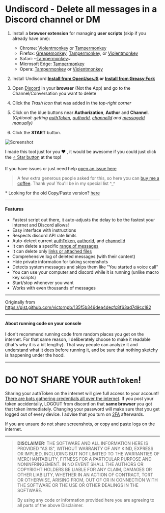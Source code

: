 # Undiscord - Delete all messages in a Discord channel or DM

1. Install a **browser extension** for managing **user scripts** (skip if you already have one):
    
    - Chrome: [Violentmonkey](https://chrome.google.com/webstore/detail/violent-monkey/jinjaccalgkegednnccohejagnlnfdag) or [Tampermonkey](https://chrome.google.com/webstore/detail/tampermonkey/dhdgffkkebhmkfjojejmpbldmpobfkfo)     
    - Firefox: [Greasemonkey](https://addons.mozilla.org/firefox/addon/greasemonkey/), [Tampermonkey](https://addons.mozilla.org/firefox/addon/tampermonkey/), or [Violentmonkey](https://addons.mozilla.org/firefox/addon/violentmonkey/)  
    - Safari: ~[Tampermonkey](https://github.com/victornpb/deleteDiscordMessages/issues/91#issuecomment-654514364)~
    - Microsoft Edge: [Tampermonkey](https://www.microsoft.com/store/p/tampermonkey/9nblggh5162s)  
    - Opera: [Tampermonkey](https://addons.opera.com/extensions/details/tampermonkey-beta/) or [Violentmonkey](https://addons.opera.com/extensions/details/violent-monkey/)  

1. Install Undiscord **<a href="https://openuserjs.org/scripts/victornpb/Undiscord_-_Delete_all_messages_in_a_Discord_channel_or_DM_(Bulk_deletion)" target="_blank">Install from OpenUserJS</a> or <a href="https://greasyfork.org/en/scripts/406540-undiscord-delete-all-messages-in-a-discord-channel-or-dm-bulk-deletion" target="_blank">Install from Greasy Fork</a>**

1. Open <a href="https://discordapp.com/channels/@me" target="_blank">Discord</a> in your __browser__ (Not the App) and go to the Channel/Conversation you want to delete

1. Click the *Trash icon* that was added in the *top-right corner*

1. Click on the blue buttons near **Authorization**, **Author** and **Channel**.  
   *(Optional: getting [authToken](./help/authToken.md), [authorId](./help/authorId.md), [channelId](./help/channelId.md) and [messageId](./help/messageId.md)  manually)*

1. Click the **START** button.

![Screenshot](https://user-images.githubusercontent.com/3372598/86538983-b60c7980-becf-11ea-8cad-1a33950e77fc.gif)

I made this tool just for you ❤️ , it would be awesome if you could just click the [⭐️ Star button](https://github.com/victornpb/deleteDiscordMessages) at the top!
   
If you have issues or just need help [open an issue here](https://github.com/victornpb/deleteDiscordMessages/issues)

> A few extra generous people asked for this, so here you can [buy me a coffee](https://www.buymeacoffee.com/vitim). Thank you! You'll be in my special list ^_^

\* Looking for the old Copy/Paste version? [here](./help/copyPaste.md)

----

#### Features

- Fastest script out there, it auto-adjusts the delay to be the fastest your internet and Discord allows!
- Easy interface with instructions
- Respects discord API rate limits
- Auto-detect current [authToken](./help/authToken.md), [authorId](./help/authorId.md), and [channelId](./help/channelId.md)
- It can delete a specific [range of messages](./help/messageId.md)
- It can delete only [links or attached files](./help/filters.md)
- Comprehensive log of deleted messages (with their content)
- Hide private information for taking screenshots
- Detects system messages and skips them like "You started a voice call"
- You can use your computer and discord while it is running (unlike macro key scripts)
- Start/stop whenever you want
- Works with even thousands of messages

----

Originally from https://gist.github.com/victornpb/135f5b346dea4decfc8f63ad7d9cc182

----

#### About running code on your console

I don't recommend running code from random places you get on the internet. For that same reason, I deliberately choose to make it readable (that's why it is a bit lengthy). That way people can analyze it and understand what it does before running it, and be sure that nothing sketchy is happening under the hood.

----
# DO NOT SHARE YOUR `authToken`!

Sharing your authToken on the internet will give full access to your account! [There are bots gathering credentials all over the internet](https://github.com/rndinfosecguy/Scavenger).
If you post your token accidentally, LOGOUT from discord on that **same browser** you got that token immediately.
Changing your password will make sure that you get logged out of every device. I advise that you turn on [2FA](https://support.discordapp.com/hc/en-us/articles/219576828-Setting-up-Two-Factor-Authentication) afterwards.

If you are unsure do not share screenshots, or copy and paste logs on the internet.

----
> **DISCLAIMER:**
> THE SOFTWARE AND ALL INFORMATION HERE IS PROVIDED "AS IS", WITHOUT WARRANTY OF ANY KIND, EXPRESS OR IMPLIED, INCLUDING BUT NOT LIMITED TO THE WARRANTIES OF MERCHANTABILITY, FITNESS FOR A PARTICULAR PURPOSE AND NONINFRINGEMENT. IN NO EVENT SHALL THE AUTHORS OR COPYRIGHT HOLDERS BE LIABLE FOR ANY CLAIM, DAMAGES OR OTHER LIABILITY, WHETHER IN AN ACTION OF CONTRACT, TORT OR OTHERWISE, ARISING FROM, OUT OF OR IN CONNECTION WITH THE SOFTWARE OR THE USE OR OTHER DEALINGS IN THE SOFTWARE.
>
> By using any code or information provided here you are agreeing to all parts of the above Disclaimer.
